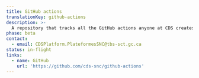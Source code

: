 ```yaml
---
title: GitHub actions
translationKey: github-actions
description: >-
  A repository that tracks all the GitHub actions anyone at CDS creates.
phase: beta
contact:
  - email: CDSPlatform.PlateformesSNC@tbs-sct.gc.ca
status: in-flight
links:
  - name: GitHub
    url: 'https://github.com/cds-snc/github-actions'
---
```


